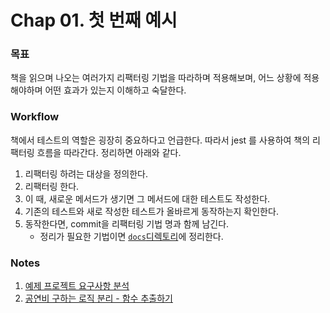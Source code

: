 # Chap 01. 첫 번째 예시

### 목표 
책을 읽으며 나오는 여러가지 리팩터링 기법을 따라하며 적용해보며, 어느 상황에 적용해야하며 어떤 효과가 있는지 이해하고 숙달한다.

### Workflow
책에서 테스트의 역할은 굉장히 중요하다고 언급한다. 따라서 jest 를 사용하여 책의 리팩터링 흐름을 따라간다. 정리하면 아래와 같다.

1. 리팩터링 하려는 대상을 정의한다.
2. 리팩터링 한다.
3. 이 때, 새로운 메서드가 생기면 그 메서드에 대한 테스트도 작성한다.
4. 기존의 테스트와 새로 작성한 테스트가 올바르게 동작하는지 확인한다.
5. 동작한다면, commit을 리팩터링 기법 명과 함께 남긴다.
    - 정리가 필요한 기법이면 [`docs`디렉토리](./docs)에 정리한다.

### Notes

1. [예제 프로젝트 요구사항 분석](./docs/problem.md)
2. [공연비 구하는 로직 분리 - 함수 추출하기](./docs/r01.md)